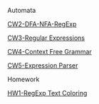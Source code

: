Automata

  [CW2-DFA-NFA-RegExp](https://muhammedzahidunal.github.io/Automata/CW2)
  
  [CW3-Regular Expressions](https://muhammedzahidunal.github.io/Automata/CW3)
  
  [CW4-Context Free Grammar](https://muhammedzahidunal.github.io/Automata/CW4)
  
  [CW5-Expression Parser](https://muhammedzahidunal.github.io/Automata/CW5)
  
Homework

  [HW1-RegExp Text Coloring](https://muhammedzahidunal.github.io/Automata/HW1)
